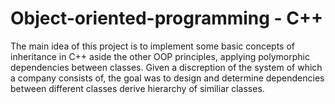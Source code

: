 # Object-oriented-programming - C++

The main idea of this project is to implement some basic concepts of inheritance
in C++ aside the other OOP principles, 
applying polymorphic dependencies between classes.
Given a discreption of the system of which a company consists of, 
the goal was to design and determine dependencies between different classes derive hierarchy of similiar classes.
    
    

